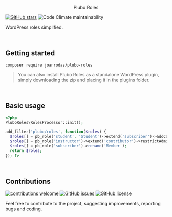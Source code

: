 <p align="center">
  Plubo Roles
</p>

[![GitHub stars](https://img.shields.io/github/stars/joanrodas/plubo-roles?style=for-the-badge)](https://github.com/joanrodas/plubo-roles/stargazers)
![Code Climate maintainability](https://img.shields.io/codeclimate/maintainability-percentage/joanrodas/plubo-roles?style=for-the-badge)

WordPress roles simplified.


<br/>

## Getting started

`composer require joanrodas/plubo-roles`

> You can also install Plubo Roles as a standalone WordPress plugin, simply downloading the zip and placing it in the plugins folder.

<br/>

## Basic usage

```php
<?php
PluboRoles\RolesProcessor::init();

add_filter('plubo/roles', function($roles) {
  $roles[] = pb_role('student', 'Student')->extend('subscriber')->addCaps(['view_lesson', 'view_task']);
  $roles[] = pb_role('instructor')->extend('contributor')->restrictAdmin();
  $roles[] = pb_role('subscriber')->rename('Member');
  return $roles;
}); ?>
```

<br>

## Contributions
[![contributions welcome](https://img.shields.io/badge/contributions-welcome-brightgreen.svg?style=for-the-badge)](https://github.com/joanrodas/plubo-roles/issues)
[![GitHub issues](https://img.shields.io/github/issues/joanrodas/plubo-roles?style=for-the-badge)](https://github.com/joanrodas/plubo-roles/issues)
[![GitHub license](https://img.shields.io/github/license/joanrodas/plubo-roles?style=for-the-badge)](https://github.com/joanrodas/plubo-roles/blob/main/LICENSE)


Feel free to contribute to the project, suggesting improvements, reporting bugs and coding.
